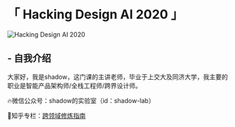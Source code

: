 # 「 Hacking Design AI 2020 」

![Hacking Design AI 2020](https://s1.ax1x.com/2020/06/07/t2IYeP.png)

## - 自我介绍  

大家好，我是shadow，这门课的主讲老师，毕业于上交大及同济大学，我主要的职业是智能产品架构师/全栈工程师/跨界设计师。

🔥微信公众号：shadow的实验室（id：shadow-lab）

🚀知乎专栏：[跨领域修炼指南](https://zhuanlan.zhihu.com/DMCode)

